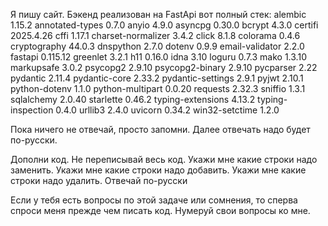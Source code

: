 


Я пишу сайт. Бэкенд реализован на FastApi
вот полный стек:
alembic            1.15.2
annotated-types    0.7.0
anyio              4.9.0
asyncpg            0.30.0
bcrypt             4.3.0
certifi            2025.4.26
cffi               1.17.1
charset-normalizer 3.4.2
click              8.1.8
colorama           0.4.6
cryptography       44.0.3
dnspython          2.7.0
dotenv             0.9.9
email-validator    2.2.0
fastapi            0.115.12
greenlet           3.2.1
h11                0.16.0
idna               3.10
loguru             0.7.3
mako               1.3.10
markupsafe         3.0.2
psycopg2           2.9.10
psycopg2-binary    2.9.10
pycparser          2.22
pydantic           2.11.4
pydantic-core      2.33.2
pydantic-settings  2.9.1
pyjwt              2.10.1
python-dotenv      1.1.0
python-multipart   0.0.20
requests           2.32.3
sniffio            1.3.1
sqlalchemy         2.0.40
starlette          0.46.2
typing-extensions  4.13.2
typing-inspection  0.4.0
urllib3            2.4.0
uvicorn            0.34.2
win32-setctime     1.2.0



Пока ничего не отвечай, просто запомни. Далее отвечать надо будет по-русски. 

Дополни код.
Не переписывай весь код.
Укажи мне какие строки надо заменить.
Укажи мне какие строки надо добавить.
Укажи мне какие строки надо удалить.
Отвечай по-русски

Если у тебя есть вопросы по этой задаче или сомнения,
то сперва спроси меня прежде чем писать код.
Нумеруй свои вопросы ко мне.
